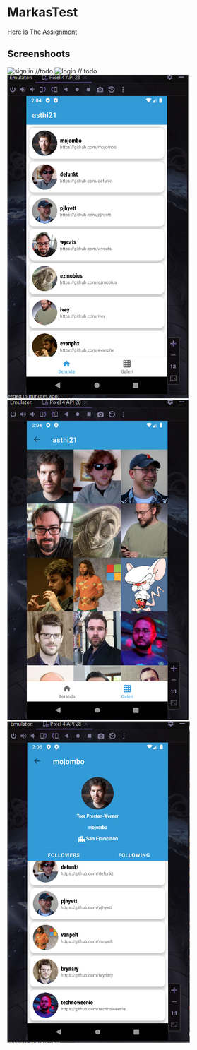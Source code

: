 # MarkasTest
Here is The [Assignment](https://www.figma.com/file/XFSUFSkZxDDUVhMDXXi9Je/Android-Test?node-id=0%3A1)


## Screenshoots

![sign in]() //todo
![login]() // todo
![home](https://github.com/AkuraDiary/MarkasTest/blob/main/ss/home.png)
![gallery](https://github.com/AkuraDiary/MarkasTest/blob/main/ss/gallery.png)
![detail](https://github.com/AkuraDiary/MarkasTest/blob/main/ss/detail.png)
